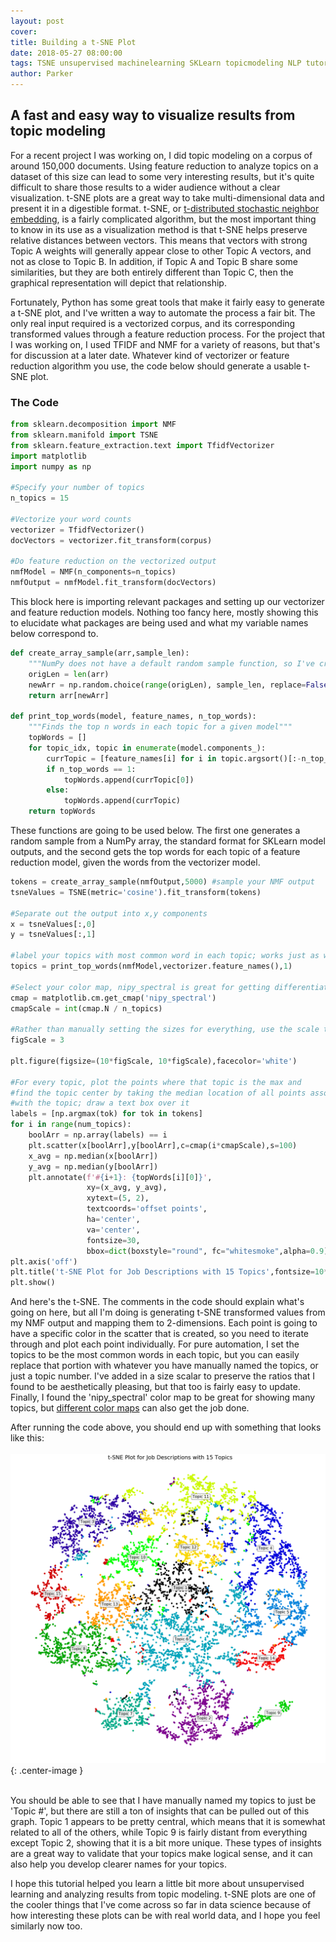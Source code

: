 ```yaml
---
layout: post
cover:
title: Building a t-SNE Plot
date: 2018-05-27 08:00:00
tags: TSNE unsupervised machinelearning SKLearn topicmodeling NLP tutorial
author: Parker
---
```


## A fast and easy way to visualize results from topic modeling

For a recent project I was working on, I did topic modeling on a corpus of around 150,000 documents. Using feature reduction to analyze topics on a dataset of this size can lead to some very interesting results, but it's quite difficult to share those results to a wider audience without a clear visualization. t-SNE plots are a great way to take multi-dimensional data and present it in a digestible format. t-SNE, or [t-distributed stochastic neighbor embedding](https://en.wikipedia.org/wiki/T-distributed_stochastic_neighbor_embedding), is a fairly complicated algorithm, but the most important thing to know in its use as a visualization method is that t-SNE helps preserve relative distances between vectors. This means that vectors with strong Topic A weights will generally appear close to other Topic A vectors, and not as close to Topic B. In addition, if Topic A and Topic B share some similarities, but they are both entirely different than Topic C, then the graphical representation will depict that relationship.

Fortunately, Python has some great tools that make it fairly easy to generate a t-SNE plot, and I've written a way to automate the process a fair bit. The only real input required is a vectorized corpus, and its corresponding transformed values through a feature reduction process. For the project that I was working on, I used TFIDF and NMF for a variety of reasons, but that's for discussion at a later date. Whatever kind of vectorizer or feature reduction algorithm you use, the code below should generate a usable t-SNE plot.

### The Code

``` python
from sklearn.decomposition import NMF
from sklearn.manifold import TSNE
from sklearn.feature_extraction.text import TfidfVectorizer
import matplotlib
import numpy as np

#Specify your number of topics
n_topics = 15

#Vectorize your word counts
vectorizer = TfidfVectorizer()
docVectors = vectorizer.fit_transform(corpus)

#Do feature reduction on the vectorized output
nmfModel = NMF(n_components=n_topics)
nmfOutput = nmfModel.fit_transform(docVectors)
```

This block here is importing relevant packages and setting up our vectorizer and feature reduction models. Nothing too fancy here, mostly showing this to elucidate what packages are being used and what my variable names below correspond to.

``` python
def create_array_sample(arr,sample_len):
    """NumPy does not have a default random sample function, so I've created one here"""
    origLen = len(arr)
    newArr = np.random.choice(range(origLen), sample_len, replace=False)       
    return arr[newArr]

def print_top_words(model, feature_names, n_top_words):
    """Finds the top n words in each topic for a given model"""
    topWords = []
    for topic_idx, topic in enumerate(model.components_):
        currTopic = [feature_names[i] for i in topic.argsort()[:-n_top_words - 1:-1]]
        if n_top_words == 1:
            topWords.append(currTopic[0])
        else:
            topWords.append(currTopic)
    return topWords
```

These functions are going to be used below. The first one generates a random sample from a NumPy array, the standard format for SKLearn model outputs, and the second gets the top words for each topic of a feature reduction model, given the words from the vectorizer model.

``` python
tokens = create_array_sample(nmfOutput,5000) #sample your NMF output
tsneValues = TSNE(metric='cosine').fit_transform(tokens)

#Separate out the output into x,y components
x = tsneValues[:,0]
y = tsneValues[:,1]

#label your topics with most common word in each topic; works just as well if topics is manually created
topics = print_top_words(nmfModel,vectorizer.feature_names(),1)

#Select your color map, nipy_spectral is great for getting differentiated and readable colors
cmap = matplotlib.cm.get_cmap('nipy_spectral')
cmapScale = int(cmap.N / n_topics)

#Rather than manually setting the sizes for everything, use the scale to keep everything in proportion
figScale = 3

plt.figure(figsize=(10*figScale, 10*figScale),facecolor='white')

#For every topic, plot the points where that topic is the max and
#find the topic center by taking the median location of all points associated
#with the topic; draw a text box over it
labels = [np.argmax(tok) for tok in tokens]
for i in range(num_topics):
    boolArr = np.array(labels) == i
    plt.scatter(x[boolArr],y[boolArr],c=cmap(i*cmapScale),s=100)
    x_avg = np.median(x[boolArr])
    y_avg = np.median(y[boolArr])
    plt.annotate(f'#{i+1}: {topWords[i][0]}',
                 xy=(x_avg, y_avg),
                 xytext=(5, 2),
                 textcoords='offset points',
                 ha='center',
                 va='center',
                 fontsize=30,
                 bbox=dict(boxstyle="round", fc="whitesmoke",alpha=0.9))
plt.axis('off')
plt.title('t-SNE Plot for Job Descriptions with 15 Topics',fontsize=10*figScale)
plt.show()
```

And here's the t-SNE. The comments in the code should explain what's going on here, but all I'm doing is generating t-SNE transformed values from my NMF output and mapping them to 2-dimensions. Each point is going to have a specific color in the scatter that is created, so you need to iterate through and plot each point individually. For pure automation, I set the topics to be the most common words in each topic, but you can easily replace that portion with whatever you have manually named the topics, or just a topic number. I've added in a size scalar to preserve the ratios that I found to be aesthetically pleasing, but that too is fairly easy to update. Finally, I found the 'nipy_spectral' color map to be great for showing many topics, but [different color maps](https://matplotlib.org/2.0.2/examples/color/colormaps_reference.html) can also get the job done.

After running the code above, you should end up with something that looks like this:
<br><br>
![Picture description](/assets/tsne/tsne.png){: .center-image }<br><br>

You should be able to see that I have manually named my topics to just be 'Topic #', but there are still a ton of insights that can be pulled out of this graph. Topic 1 appears to be pretty central, which means that it is somewhat related to all of the others, while Topic 9 is fairly distant from everything except Topic 2, showing that it is a bit more unique. These types of insights are a great way to validate that your topics make logical sense, and it can also help you develop clearer names for your topics.

I hope this tutorial helped you learn a little bit more about unsupervised learning and analyzing results from topic modeling. t-SNE plots are one of the cooler things that I've come across so far in data science because of how interesting these plots can be with real world data, and I hope you feel similarly now too.
